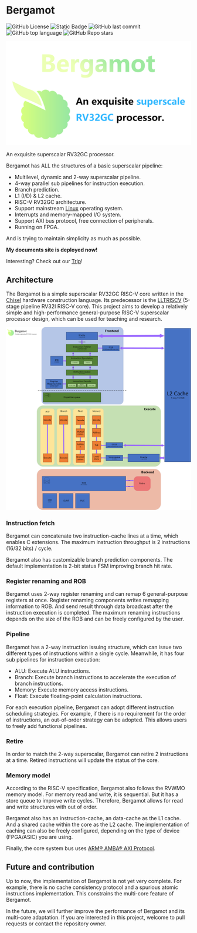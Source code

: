 # Bergamot

![GitHub License](https://img.shields.io/github/license/LoveLonelyTime/Bergamot)
![Static Badge](https://img.shields.io/badge/Built_by-Chisel3-blue)
![GitHub last commit](https://img.shields.io/github/last-commit/LoveLonelyTime/Bergamot)
![GitHub top language](https://img.shields.io/github/languages/top/LoveLonelyTime/Bergamot)
![GitHub Repo stars](https://img.shields.io/github/stars/LoveLonelyTime/Bergamot)


![Bergamot](doc/bergamot-social-card.png)

An exquisite superscalar RV32GC processor.

Bergamot has ALL the structures of a basic superscalar pipeline:

- Multilevel, dynamic and 2-way superscalar pipeline.
- 4-way parallel sub pipelines for instruction execution.
- Branch prediction.
- L1 (I/D) & L2 cache.
- RISC-V RV32GC architecture.
- Support mainstream [Linux](https://github.com/torvalds/linux) operating system.
- Interrupts and memory-mapped I/O system.
- Support AXI bus protocol, free connection of peripherals.
- Running on FPGA.

And is trying to maintain simplicity as much as possible.

**My documents site is deployed now!**

Interesting? Check out our [Trip](https://lovelonelytime.github.io/Bergamot-doc/)!

## Architecture

The Bergamot is a simple superscalar RV32GC RISC-V core written in the [Chisel](https://chisel.eecs.berkeley.edu/) hardware construction language.
Its predecessor is the [LLTRISCV](https://github.com/LoveLonelyTime/LLTRISC-V) (5-stage pipeline RV32I RISC-V core).
This project aims to develop a relatively simple and high-performance general-purpose RISC-V superscalar processor design, which can be used for teaching and research.

![Arch](doc/arch.png)

### Instruction fetch

Bergamot can concatenate two instruction-cache lines at a time, which enables C extensions.
The maximum instruction throughput is 2 instructions (16/32 bits) / cycle.

Bergamot also has customizable branch prediction components.
The default implementation is 2-bit status FSM improving branch hit rate.

### Register renaming and ROB

Bergamot uses 2-way register renaming and can remap 6 general-purpose registers at once.
Register renaming components writes remapping information to ROB.
And send result through data broadcast after the instruction execution is completed.
The maximum renaming instructions depends on the size of the ROB and can be freely configured by the user.

### Pipeline

Bergamot has a 2-way instruction issuing structure, which can issue two different types of instructions within a single cycle.
Meanwhile, it has four sub pipelines for instruction execution:

- ALU: Execute ALU instructions.
- Branch: Execute branch instructions to accelerate the execution of branch instructions.
- Memory: Execute memory access instructions.
- Float: Execute floating-point calculation instructions.

For each execution pipeline, Bergamot can adopt different instruction scheduling strategies.
For example, if there is no requirement for the order of instructions, an out-of-order strategy can be adopted.
This allows users to freely add functional pipelines.

### Retire

In order to match the 2-way superscalar, Bergamot can retire 2 instructions at a time.
Retired instructions will update the status of the core.

### Memory model

According to the RISC-V specification, Bergamot also follows the RVWMO memory model.
For memory read and write, it is sequential. But it has a store queue to improve write cycles.
Therefore, Bergamot allows for read and write structures with out of order.

Bergamot also has an instruction-cache, an data-cache as the L1 cache.
And a shared cache within the core as the L2 cache.
The implementation of caching can also be freely configured, depending on the type of device (FPGA/ASIC) you are using.

Finally, the core system bus uses [ARM® AMBA® AXI Protocol](https://developer.arm.com/Architectures/AMBA).

## Future and contribution

Up to now, the implementation of Bergamot is not yet very complete.
For example, there is no cache consistency protocol and a spurious atomic instructions implementation.
This constrains the multi-core feature of Bergamot.

In the future, we will further improve the performance of Bergamot and its multi-core adaptation.
If you are interested in this project, welcome to pull requests or contact the repository owner.
